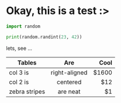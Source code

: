 # Okay, this is a test :>

```python
import random

print(random.randint(23, 42))
```

lets, see ...

| Tables        | Are           | Cool  |
| ------------- |:-------------:| -----:|
| col 3 is      | right-aligned | $1600 |
| col 2 is      | centered      |   $12 |
| zebra stripes | are neat      |    $1 |
